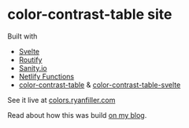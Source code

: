 # color-contrast-table site

Built with 
 - [Svelte](https://svelte.dev/)
 - [Routify](https://routify.dev/)
 - [Sanity.io](https://sanity.io/)
 - [Netlify Functions](https://www.netlify.com/products/functions/)
 - [color-contrast-table](https://www.npmjs.com/package/color-contrast-table) & [color-contrast-table-svelte](https://www.npmjs.com/package/color-contrast-table-svelte)

See it live at [colors.ryanfiller.com](https://colors.ryanfiller.com/)

Read about how this was build [on my blog](https://ryanfiller.com/blog/svelte-sanity-and-severless-functions).
